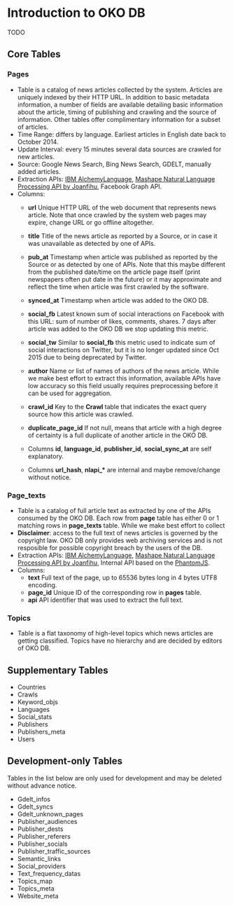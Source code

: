 # Introduction to OKO DB

TODO

## Core Tables

### Pages
- Table is a catalog of news articles collected by the system. Articles are uniquely indexed by their HTTP URL. In addition to basic metadata information, a number of fields are available detailing basic information about the article, timing of publishing and crawling and the source of information. Other tables offer complimentary information for a subset of articles.
- Time Range: differs by language. Earliest articles in English date back to October 2014.
- Update Interval: every 15 minutes several data sources are crawled for new articles.
- Source: Google News Search, Bing News Search, GDELT, manually added articles.
- Extraction APIs: [IBM AlchemyLanguage](http://www.ibm.com/watson/developercloud/alchemy-language/api/v1/), [Mashape Natural Language Processing API by Joanfihu](https://market.mashape.com/joanfihu/natural-language-processing), Facebook Graph API.
- Columns:
  * **url** Unique HTTP URL of the web document that represents news article. Note that once crawled by the system web pages may expire, change URL or go offline altogether.
  * **title** Title of the news article as reported by a Source, or in case it was unavailable as detected by one of APIs.
  * **pub\_at** Timestamp when article was published as reported by the Source or as detected by one of APIs. Note that this maybe different from the published date/time on the article page itself (print newspapers often put date in the future) or it may approximate and reflect the time when article was first crawled by the software.
  * **synced\_at** Timestamp when article was added to the OKO DB.
  * **social\_fb** Latest known sum of social interactions on Facebook with this URL: sum of number of likes, comments, shares. 7 days after article was added to the OKO DB we stop updating this metric.
  * **social\_tw** Similar to **social\_fb** this metric used to indicate sum of social interactions on Twitter, but it is no longer updated since Oct 2015 due to being deprecated by Twitter.
  * **author** Name or list of names of authors of the news article. While we make best effort to extract this information, available APIs have low accuracy so this field usually requires preprocessing before it can be used for aggregation.
  * **crawl\_id** Key to the **Crawl** table that indicates the exact query source how this article was crawled.
  * **duplicate\_page\_id** If not null, means that article with a high degree of certainty is a full duplicate of another article in the OKO DB.
  
  * Columns **id**, **language\_id**, **publisher\_id**, **social\_sync\_at** are self explanatory.
  * Columns **url\_hash**, **nlapi\_\*** are internal and maybe remove/change without notice.

### Page\_texts
- Table is a catalog of full article text as extracted by one of the APIs consumed by the OKO DB. Each row from **page** table has either 0 or 1 matching rows in **page\_texts** table. While we make best effort to collect
- **Disclaimer**: access to the full text of news articles is governed by the copyright law. OKO DB only provides web archiving services and is not resposible for possible copyright breach by the users of the DB.
- Extraction APIs: [IBM AlchemyLanguage](http://www.ibm.com/watson/developercloud/alchemy-language/api/v1/), [Mashape Natural Language Processing API by Joanfihu](https://market.mashape.com/joanfihu/natural-language-processing), Internal API based on the [PhantomJS](phantomjs.org).
- Columns:
  * **text** Full text of the page, up to 65536 bytes long in 4 bytes UTF8 encoding.
  * **page\_id** Unique ID of the corresponding row in **pages** table.
  * **api** API identifier that was used to extract the full text.

### Topics
- Table is a flat taxonomy of high-level topics which news articles are getting classified. Topics have no hierarchy and are decided by editors of OKO DB.

## Supplementary Tables

* Countries
* Crawls
* Keyword\_objs
* Languages
* Social_stats
* Publishers
* Publishers\_meta
* Users

## Development-only Tables
Tables in the list below are only used for development and may be deleted without advance notice.

* Gdelt\_infos
* Gdelt\_syncs
* Gdelt\_unknown\_pages
* Publisher\_audiences
* Publisher\_dests
* Publisher\_referers
* Publisher\_socials
* Publisher\_traffic\_sources
* Semantic\_links
* Social\_providers
* Text\_frequency\_datas
* Topics\_map
* Topics\_meta
* Website\_meta